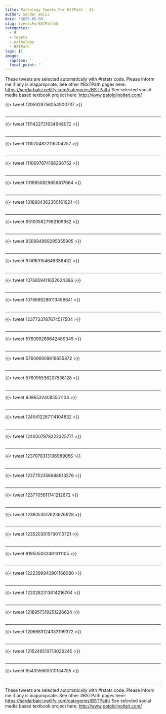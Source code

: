 ```yaml
---
title: Pathology Tweets For BSTPath - 45
author: Serdar Balci
date: '2020-05-09'
slug: tweetsForBSTPath45
categories:
  - R
  - tweets
  - pathology
  - BSTPath
tags: []
image:
  caption: ''
  focal_point: ''
---
```



These tweets are selected automatically with #rstats code. Please inform me if any is inappropriate.
See other #BSTPath pages here: https://serdarbalci.netlify.com/categories/BSTPath/ 
See selected social media based textbook project here: http://www.patolojinotlari.com/

{{< tweet 1205928756054900737 >}}
<br>
<br>
<hr>
{{< tweet 1111422721634648072 >}}
<br>
<br>
<hr>
{{< tweet 1110704822116704257 >}}
<br>
<br>
<hr>
{{< tweet 1110697874168266752 >}}
<br>
<br>
<hr>
{{< tweet 1019850829656817664 >}}
<br>
<br>
<hr>
{{< tweet 1018884362350161921 >}}
<br>
<br>
<hr>
{{< tweet 951005627962109952 >}}
<br>
<br>
<hr>
{{< tweet 950984969295355905 >}}
<br>
<br>
<hr>
{{< tweet 974163154648338432 >}}
<br>
<br>
<hr>
{{< tweet 1076859411652624386 >}}
<br>
<br>
<hr>
{{< tweet 1076696289113456641 >}}
<br>
<br>
<hr>
{{< tweet 1237733787674517504 >}}
<br>
<br>
<hr>
{{< tweet 576099266642489345 >}}
<br>
<br>
<hr>
{{< tweet 576096906616655872 >}}
<br>
<br>
<hr>
{{< tweet 576095536207536128 >}}
<br>
<br>
<hr>
{{< tweet 60865324085551104 >}}
<br>
<br>
<hr>
{{< tweet 1245412287114104832 >}}
<br>
<br>
<hr>
{{< tweet 1240007978222325771 >}}
<br>
<br>
<hr>
{{< tweet 1237078313106989056 >}}
<br>
<br>
<hr>
{{< tweet 1237702356688613376 >}}
<br>
<br>
<hr>
{{< tweet 1237705611741212672 >}}
<br>
<br>
<hr>
{{< tweet 1236053517623676928 >}}
<br>
<br>
<hr>
{{< tweet 1235203915790110721 >}}
<br>
<br>
<hr>
{{< tweet 919505032491311105 >}}
<br>
<br>
<hr>
{{< tweet 1222399942901166080 >}}
<br>
<br>
<hr>
{{< tweet 1220282313814216704 >}}
<br>
<br>
<hr>
{{< tweet 1218957319251226624 >}}
<br>
<br>
<hr>
{{< tweet 1206683124333199372 >}}
<br>
<br>
<hr>
{{< tweet 1215249510710026240 >}}
<br>
<br>
<hr>
{{< tweet 954355660510154755 >}}
<br>
<br>
<hr>


These tweets are selected automatically with #rstats code. Please inform me if any is inappropriate.
See other #BSTPath pages here: https://serdarbalci.netlify.com/categories/BSTPath/ 
See selected social media based textbook project here: http://www.patolojinotlari.com/
